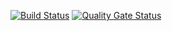 [![Build
Status](https://travis-ci.com/swsnu/swpp2021-team12.svg?branch=main)](https://travis-ci.com/swsnu/swpp2021-team12)
[![Quality Gate
Status](https://sonarcloud.io/api/project_badges/measure?project=swsnu_swpp2021_team12&metric=alert_status)](https://sonarcloud.io/dashboard?id=swsnu_swpp2021_team12)
 
